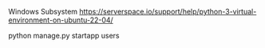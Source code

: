 

Windows Subsystem
https://serverspace.io/support/help/python-3-virtual-environment-on-ubuntu-22-04/



python manage.py startapp users